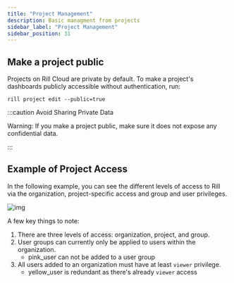 ```yaml
---
title: "Project Management"
description: Basic managment from projects 
sidebar_label: "Project Management"
sidebar_position: 31
---
```



## Make a project public

Projects on Rill Cloud are private by default. To make a project's dashboards publicly accessible without authentication, run:
```
rill project edit --public=true
```

:::caution Avoid Sharing Private Data

Warning: If you make a project public, make sure it does not expose any confidential data.

:::


## Example of Project Access


In the following example, you can see the different levels of access to Rill via the organization, project-specific access and group and user privileges.


![img](/img/manage/project-management/project-access.png)

A few key things to note:
1. There are three levels of access: organization, project, and group.
2. User groups can currently only be applied to users within the organization. 
    - pink_user can not be added to a user group
3. All users added to an organization must have at least `viewer` privilege. 
    - yellow_user is redundant as there's already `viewer` access